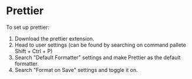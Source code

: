 # Prettier

To set up prettier:

1. Download the prettier extension.
2. Head to user settings (can be found by searching on command pallete Shift + Ctrl + P)
3. Search "Default Formatter" settings and make Prettier as the default formatter.
4. Search "Format on Save" settings and toggle it on.
